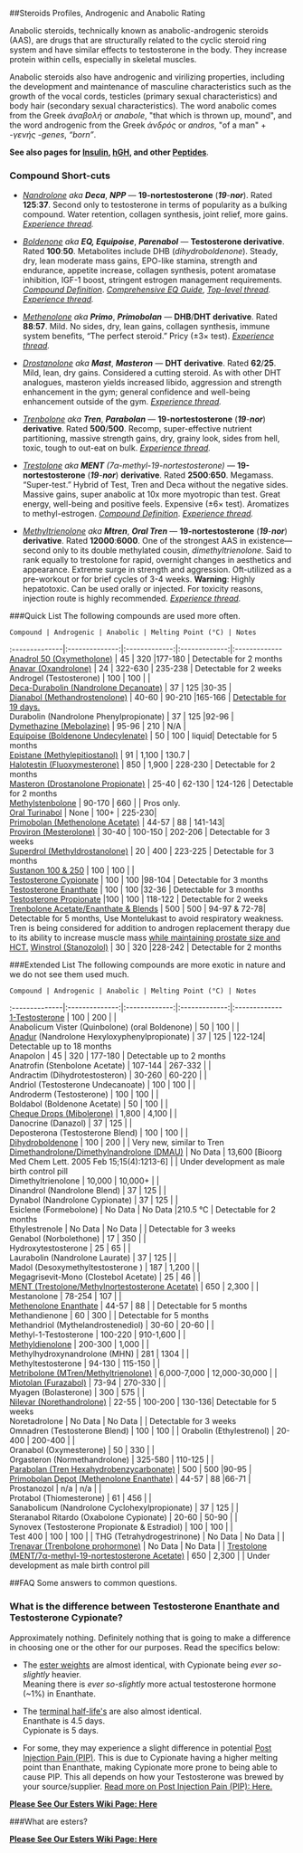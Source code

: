 ##Steroids Profiles, Androgenic and Anabolic Rating

Anabolic steroids, technically known as anabolic-androgenic steroids (AAS), are drugs that are structurally related to the cyclic steroid ring system and have similar effects to testosterone in the body. They increase protein within cells, especially in skeletal muscles. 

Anabolic steroids also have androgenic and virilizing properties, including the development and maintenance of masculine characteristics such as the growth of the vocal cords, testicles (primary sexual characteristics) and body hair (secondary sexual characteristics). The word anabolic comes from the Greek *ἀναβολή* or *anabole*, "that which is thrown up, mound", and the word androgenic from the Greek *ἀνδρός* or *andros*, "of a man" + -*γενής* -*genes*, *“born”*.

**See also pages for [Insulin](https://www.reddit.com/r/steroids/wiki/insulin), [hGH](https://www.reddit.com/r/steroids/wiki/growth_hormone), and other [Peptides](https://www.reddit.com/r/steroids/wiki/compounds/peptides)**.

### Compound Short-cuts

* [*Nandrolone*](https://www.reddit.com/r/steroids/wiki/deca_durabolin) *aka* ***Deca***, ***NPP*** — **19-nortestosterone** (***19***\-***nor***). Rated **125**:**37**. Second only to testosterone in terms of popularity as a bulking compound. Water retention, collagen synthesis, joint relief, more gains. [*Experience thread*](https://www.reddit.com/r/steroids/comments/8ako42/compound_experience_saturday_nandrolone_deca_npp/)*.*

* [*Boldenone*](https://www.reddit.com/r/steroids/wiki/equipoise) *aka* ***EQ, Equipoise***, ***Parenabol*** — **Testosterone derivative**. Rated **100**:**50**. Metabolites include DHB (*dihydroboldenone*). Steady, dry, lean moderate mass gains, EPO-like stamina, strength and endurance,  appetite increase, collagen synthesis, potent aromatase inhibition, IGF-1 boost, stringent estrogen management requirements. [*Compound Definition*](https://www.reddit.com/r/steroids/wiki/equipoise). [*Comprehensive EQ Guide*](https://www.reddit.com/r/steroids/comments/f493l2/daily_ask_anything_20200215/fhqyyqr/), [*Top-level thread*](https://www.reddit.com/r/steroids/comments/f5aw0b/discussion_eq_equipoise_estrogen_and_ai_effects/)*.* [*Experience thread*](https://www.reddit.com/r/steroids/comments/854ntj/compound_experience_saturday_boldenone_eq/)*.*

* [*Methenolone*](https://www.reddit.com/r/steroids/wiki/primobolan) *aka* ***Primo***, ***Primobolan*** — **DHB**/**DHT derivative**. Rated **88**:**57**.  Mild. No sides, dry, lean gains,  collagen synthesis, immune system benefits, “The perfect steroid.” Pricy (±3× test). [*Experience thread*](https://www.reddit.com/r/steroids/comments/9hzn60/compound_experience_saturday_primo_methenolone/)*.*

* [*Drostanolone*](https://www.reddit.com/r/steroids/wiki/masteron) *aka* ***Mast***, ***Masteron*** — **DHT derivative**. Rated **62**/**25**. Mild, lean, dry gains. Considered a cutting steroid. As with other DHT analogues, masteron yields increased libido, aggression and strength enhancement in the gym; general confidence and well-being enhancement outside of the gym. [*Experience thread*](https://www.reddit.com/r/steroids/comments/9dz2ps/compound_experience_saturday_masteron/)*.*

* [*Trenbolone*](/r/steroids/wiki/trenbolone) *aka* ***Tren***, ***Parabolan*** — **19-nortestosterone** (***19***\-***nor***) **derivative**. Rated **500**/**500**. Recomp, super-effective nutrient partitioning, massive strength gains, dry, grainy look, sides from hell, toxic, tough to out-eat on bulk. [*Experience thread*](https://www.reddit.com/r/steroids/comments/8oboj2/compound_experience_sunday_trenbolone_aka_tren/)*.*

* [*Trestolone*](https://www.reddit.com/r/steroids/comments/fxrzrb/daily_ask_anything_20200409/fmyx6iv) *aka* ***MENT*** *(7α-methyl-19-nortestosterone)* — **19-nortestosterone** (***19***\-***nor***) **derivative**. Rated **2500**:**650**. Megamass. “Super-test.” Hybrid of Test, Tren and Deca without the negative sides. Massive gains, super anabolic at 10x more myotropic than test. Great energy, well-being and positive feels. Expensive (±6× test). Aromatizes to methyl-estrogen. [*Compound Definition*](https://www.reddit.com/r/steroids/comments/fxrzrb/daily_ask_anything_20200409/fmyx6iv). [*Experience thread*](https://www.reddit.com/r/steroids/comments/86t5st/compound_experience_saturday_trestolone_trest_ment/)*.*

* [*Methyltrienolone*](https://www.reddit.com/r/steroids/wiki/compounds/methyltrienolone) *aka* ***Mtren***, ***Oral Tren*** — **19-nortestosterone** (***19***\-***nor***) **derivative**. Rated **12000**:**6000**. One of the strongest AAS in existence—second only to its double methylated cousin, *dimethyltrienolone*. Said to rank equally to trestolone for rapid, overnight changes in aesthetics and appearance. Extreme surge in strength and aggression. Oft-utilized as a pre-workout or for brief cycles of 3-4 weeks. **Warning**: Highly hepatotoxic. Can be used orally or injected. For toxicity reasons, injection route is highly recommended. [*Experience thread*](https://www.reddit.com/r/steroids/comments/9g59y3/compound_experience_saturday_metribolone/)*.*

###Quick List
The following compounds are used more often.

	Compound | Androgenic | Anabolic | Melting Point (°C) | Notes   
:--------------|:--------------:|:-------------:|:-------------:|:-------------   
[Anadrol 50 (Oxymetholone)](/r/steroids/wiki/anadrol) | 45 | 320 |177-180 | Detectable for 2 months   
[Anavar (Oxandrolone)](/r/steroids/wiki/anavar) | 24 | 322-630 | 235-238 | Detectable for 2 weeks   
Androgel (Testosterone) | 100 | 100 | |   
[Deca-Durabolin (Nandrolone Decanoate)](/r/steroids/wiki/deca_durabolin) | 37 | 125 |30-35 |   
[Dianabol (Methandrostenolone)](/r/steroids/wiki/dianabol) | 40-60 | 90-210 |165-166 | [Detectable for 19 days.](http://www.ncbi.nlm.nih.gov/pubmed/16804957)   
Durabolin (Nandrolone Phenylpropionate) | 37 | 125 |92-96 |   
[Dymethazine (Mebolazine)](/r/steroids/wiki/dymethazine) | 95-96 | 210 | N/A |   
[Equipoise (Boldenone Undecylenate)](/r/steroids/wiki/equipoise) | 50 | 100 | liquid| Detectable for 5 months   
[Epistane (Methylepitiostanol)](/r/steroids/wiki/epitiostanol) | 91 | 1,100 | 130.7 |   
[Halotestin (Fluoxymesterone)](/r/steroids/wiki/halotestin) | 850 | 1,900 | 228-230 | Detectable for 2 months   
[Masteron (Drostanolone Propionate)](/r/steroids/wiki/masteron) | 25-40 | 62-130 | 124-126 | Detectable for 2 months   
[Methylstenbolone](http://www.reddit.com/r/steroids/wiki/compounds/methylstenbolone) | 90-170 | 660  | | Pros only.    
[Oral Turinabol](/r/steroids/wiki/turinabol) | None | 100+ | 225-230|   
[Primobolan (Methenolone Acetate)](/r/steroids/wiki/primobolan) | 44-57 | 88 | 141-143|   
[Proviron (Mesterolone)](/r/steroids/wiki/proviron) | 30-40 | 100-150 | 202-206 | Detectable for 3 weeks   
[Superdrol (Methyldrostanolone)](/r/steroids/wiki/gear/methasterone) | 20 | 400 | 223-225 | Detectable for 3 months   
[Sustanon 100 &amp; 250](/r/steroids/wiki/sustanon_250) | 100 | 100 | |   
[Testosterone Cypionate](/r/steroids/wiki/testosterone_cypionate) | 100 | 100 |98-104 | Detectable for 3 months   
[Testosterone Enanthate](/r/steroids/wiki/testosterone_enanthate) | 100 | 100 |32-36 | Detectable for 3 months   
[Testosterone Propionate](/r/steroids/wiki/testosterone_propionate) |100 | 100  | 118-122 | Detectable for 2 weeks   
[Trenbolone Acetate/Enanthate &amp; Blends](/r/steroids/wiki/trenbolone) | 500 | 500 | 94-97 &amp; 72-78| Detectable for 5 months, Use Montelukast to avoid respiratory weakness. Tren is being considered for addition to androgen replacement therapy due to its ability to increase muscle mass [while maintaining prostate size and HCT.](http://www.ncbi.nlm.nih.gov/pubmed/21266670) 
[Winstrol (Stanozolol)](/r/steroids/wiki/winstrol) | 30 | 320 |228-242 | Detectable for 2 months  

###Extended List
The following compounds are more exotic in nature and we do not see them used much.

	Compound | Androgenic | Anabolic | Melting Point (°C) | Notes   
:--------------|:--------------:|:-------------:|:-------------:|:-------------   
[1-Testosterone](/r/steroids/wiki/compounds/dihydroboldenone) | 100 | 200 | |  
Anabolicum Vister (Quinbolone) (oral Boldenone) | 50 | 100 | |     
[Anadur](http://www.reddit.com/r/steroids/wiki/compounds/anadur) (Nandrolone Hexyloxyphenylpropionate) | 37 | 125 | 122-124| Detectable up to 18 months   
Anapolon | 45  | 320  | 177-180 | Detectable up to 2 months   
Anatrofin (Stenbolone Acetate) | 107-144 | 267-332 | |   
Andractim (Dihydrotestosteron) | 30-260 | 60-220 | |   
Andriol (Testosterone Undecanoate) | 100 | 100 | |   
Androderm (Testosterone) | 100 | 100 | |  
Boldabol (Boldenone Acetate) | 50 | 100 | |  
[Cheque Drops (Mibolerone)](/r/steroids/wiki/cheque_drops) | 1,800 | 4,100 | |   
Danocrine (Danazol) | 37 | 125 | |   
Deposterona (Testosterone Blend) | 100 | 100 | |   
[Dihydroboldenone](/r/steroids/wiki/compounds/dihydroboldenone) | 100 | 200 | | Very new, similar to Tren   
[Dimethandrolone/Dimethylnandrolone (DMAU)](https://www.reddit.com/r/steroids/wiki/dimethylnandrolone) | No Data  | 13,600 [Bioorg Med Chem Lett. 2005 Feb 15;15(4):1213-6] | | Under development as male birth control pill   
Dimethyltrienolone | 10,000 | 10,000+ | |   
Dinandrol (Nandrolone Blend) | 37 | 125 | |   
Dynabol (Nandrolone Cypionate) | 37 | 125 | |   
Esiclene (Formebolone) | No Data  | No Data  |210.5 °C | Detectable for 2 months   
Ethylestrenole | No Data  | No Data  | | Detectable for 3 weeks   
Genabol (Norbolethone) | 17 | 350 | |   
Hydroxytestosterone | 25 | 65 | |   
Laurabolin (Nandrolone Laurate) | 37 | 125 | |   
Madol (Desoxymethyltestosterone ) | 187 | 1,200 | |   
Megagrisevit-Mono (Clostebol Acetate) | 25 | 46 | |   
[MENT (Trestolone/Methylnortestosterone Acetate)](https://www.reddit.com/r/steroids/wiki/trestolone) | 650 | 2,300 | |   
Mestanolone | 78-254 | 107 | |   
[Methenolone Enanthate](https://www.reddit.com/r/steroids/wiki/primobolan) | 44-57  | 88  | | Detectable for 5 months   
Methandienone | 60  | 300  | | Detectable for 5 months   
Methandriol (Mythelandrostenediol) | 30-60 | 20-60 | |   
Methyl-1-Testosterone | 100-220 | 910-1,600 | |   
[Methyldienolone](http://www.reddit.com/r/steroids/wiki/compounds/methyldienolone ) | 200-300 | 1,000 | |   
Methylhydroxynandrolone (MHN) | 281 | 1304 | |  
Methyltestosterone | 94-130 | 115-150 | |   
[Metribolone (MTren/Methyltrienolone)](/r/steroids/wiki/compounds/methyltrienolone) | 6,000-7,000 | 12,000-30,000 | |   
[Miotolan (Furazabol)](http://www.reddit.com/r/steroids/wiki/compounds/miotolan) | 73-94 | 270-330 | |   
Myagen (Bolasterone) | 300 | 575 | |   
[Nilevar (Norethandrolone)](/r/steroids/wiki/compounds/nilevar) | 22-55 | 100-200 | 130-136| Detectable for 5 weeks   
Noretadrolone  | No Data  | No Data  | | Detectable for 3 weeks   
Omnadren (Testosterone Blend) | 100 | 100 | |
Orabolin (Ethylestrenol) | 20-400 | 200-400 | |   
Oranabol (Oxymesterone) | 50 | 330 | |   
Orgasteron (Normethandrolone) | 325-580 | 110-125 | |   
[Parabolan (Tren Hexahydrobenzycarbonate)](/r/steroids/wiki/trenbolone) | 500 | 500 |90-95 |   
[Primobolan Depot (Methenolone Enanthate)](https://www.reddit.com/r/steroids/wiki/primobolan) | 44-57 | 88 |66-71 |   
Prostanozol | n/a | n/a | |   
Protabol (Thiomesterone) | 61 | 456 | |   
Sanabolicum (Nandrolone Cyclohexylpropionate) | 37 | 125 | |   
Steranabol Ritardo (Oxabolone Cypionate) | 20-60 | 50-90 | |   
Synovex (Testosterone Propionate &amp; Estradiol) | 100 | 100 | |   
Test 400 | 100 | 100 | |
THG (Tetrahydrogestrinone) | No Data  | No Data  | |   
[Trenavar (Trenbolone prohormone)](http://www.reddit.com/r/steroids/wiki/compounds/trenavar) | No Data  | No Data  | |
[Trestolone (MENT/7α-methyl-19-nortestosterone Acetate)](https://www.reddit.com/r/steroids/wiki/trestolone) | 650 | 2,300 | | Under development as male birth control pill  

##FAQ
Some answers to common questions.

### What is the difference between Testosterone Enanthate and Testosterone Cypionate?

Approximately nothing. Definitely nothing that is going to make a difference in choosing one or the other for our purposes. Read the specifics below:

* The [ester weights](/r/steroids/wiki/compounds/esters#wiki_esters_and_the_active_dose) are almost identical, with Cypionate being *ever so-slightly* heavier.  
Meaning there is *ever so-slightly* more actual testosterone hormone (~1%) in Enanthate.

* The [terminal half-life's](/r/steroids/wiki/compounds/esters#wiki_esters_active_half-life_table) are also almost identical.  
Enanthate is 4.5 days.  
Cypionate is 5 days.

* For some, they may experience a slight difference in potential [Post Injection Pain (PIP)](/r/steroids/wiki/thecycle/injecting#wiki_pip_.28post_injection_pain.29). This is due to Cypionate having a higher melting point than Enanthate, making Cypionate more prone to being able to cause PIP. This all depends on how your Testosterone was brewed by your source/supplier. [Read more on Post Injection Pain (PIP): Here.](/r/steroids/wiki/thecycle/injecting#wiki_pip_.28post_injection_pain.29)

[**Please See Our Esters Wiki Page: Here**](/r/steroids/wiki/compounds/esters)

###What are esters?

[**Please See Our Esters Wiki Page: Here**](/r/steroids/wiki/compounds/esters)